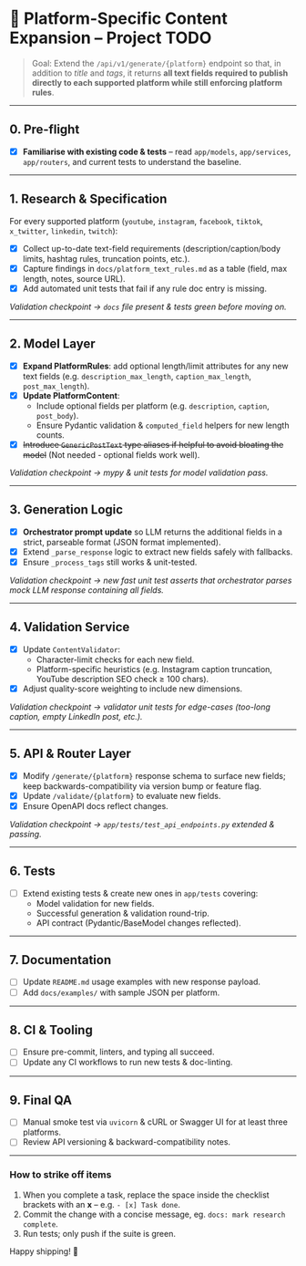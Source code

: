 # 🚧 Platform-Specific Content Expansion – Project TODO

> Goal: Extend the `/api/v1/generate/{platform}` endpoint so that, in addition to *title* and *tags*, it returns **all text fields required to publish directly to each supported platform while still enforcing platform rules**.

---

## 0. Pre-flight
- [x] **Familiarise with existing code & tests** – read `app/models`, `app/services`, `app/routers`, and current tests to understand the baseline.

---

## 1. Research & Specification  
For every supported platform (`youtube`, `instagram`, `facebook`, `tiktok`, `x_twitter`, `linkedin`, `twitch`):
- [x] Collect up-to-date text-field requirements (description/caption/body limits, hashtag rules, truncation points, etc.).
- [x] Capture findings in `docs/platform_text_rules.md` as a table (field, max length, notes, source URL).
- [x] Add automated unit tests that fail if any rule doc entry is missing.

*Validation checkpoint → `docs` file present & tests green before moving on.*

---

## 2. Model Layer  
- [x] **Expand PlatformRules**: add optional length/limit attributes for any new text fields (e.g. `description_max_length`, `caption_max_length`, `post_max_length`).
- [x] **Update PlatformContent**:
  - Include optional fields per platform (e.g. `description`, `caption`, `post_body`).
  - Ensure Pydantic validation & `computed_field` helpers for new length counts.
- [x] ~~Introduce `GenericPostText` type aliases if helpful to avoid bloating the model~~ (Not needed - optional fields work well).

*Validation checkpoint → mypy & unit tests for model validation pass.*

---

## 3. Generation Logic  
- [x] **Orchestrator prompt update** so LLM returns the additional fields in a strict, parseable format (JSON format implemented).
- [x] Extend `_parse_response` logic to extract new fields safely with fallbacks.
- [x] Ensure `_process_tags` still works & unit-tested.

*Validation checkpoint → new fast unit test asserts that orchestrator parses mock LLM response containing all fields.*

---

## 4. Validation Service  
- [x] Update `ContentValidator`:
  - Character-limit checks for each new field.
  - Platform-specific heuristics (e.g. Instagram caption truncation, YouTube description SEO check ≥ 100 chars).
- [x] Adjust quality-score weighting to include new dimensions.

*Validation checkpoint → validator unit tests for edge-cases (too-long caption, empty LinkedIn post, etc.).*

---

## 5. API & Router Layer  
- [x] Modify `/generate/{platform}` response schema to surface new fields; keep backwards-compatibility via version bump or feature flag.
- [x] Update `/validate/{platform}` to evaluate new fields.
- [x] Ensure OpenAPI docs reflect changes.

*Validation checkpoint → `app/tests/test_api_endpoints.py` extended & passing.*

---

## 6. Tests  
- [ ] Extend existing tests & create new ones in `app/tests` covering:
  - Model validation for new fields.
  - Successful generation & validation round-trip.
  - API contract (Pydantic/BaseModel changes reflected).

---

## 7. Documentation  
- [ ] Update `README.md` usage examples with new response payload.
- [ ] Add `docs/examples/` with sample JSON per platform.

---

## 8. CI & Tooling  
- [ ] Ensure pre-commit, linters, and typing all succeed.
- [ ] Update any CI workflows to run new tests & doc-linting.

---

## 9. Final QA  
- [ ] Manual smoke test via `uvicorn` & cURL or Swagger UI for at least three platforms.
- [ ] Review API versioning & backward-compatibility notes.

---

### How to strike off items
1. When you complete a task, replace the space inside the checklist brackets with an **x** – e.g. `- [x] Task done`.
2. Commit the change with a concise message, eg. `docs: mark research complete`.
3. Run tests; only push if the suite is green.

Happy shipping! 🚀 
